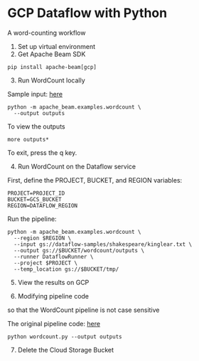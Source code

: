 # GCP Dataflow with Python

A word-counting workflow

1. Set up virtual environment
2. Get Apache Beam SDK

```pip install apache-beam[gcp]```

3. Run WordCount locally

Sample input: <a href="https://github.com/cs109/2015/blob/master/Lectures/Lecture15b/sparklect/shakes/kinglear.txt">here</a>

```
python -m apache_beam.examples.wordcount \
  --output outputs
```

To view the outputs

```more outputs*```

To exit, press the q key.

4. Run WordCount on the Dataflow service

First, define the PROJECT, BUCKET, and REGION variables:

```
PROJECT=PROJECT_ID
BUCKET=GCS_BUCKET
REGION=DATAFLOW_REGION
```
Run the pipeline:

```
python -m apache_beam.examples.wordcount \
  --region $REGION \
  --input gs://dataflow-samples/shakespeare/kinglear.txt \
  --output gs://$BUCKET/wordcount/outputs \
  --runner DataflowRunner \
  --project $PROJECT \
  --temp_location gs://$BUCKET/tmp/
```

5. View the results on GCP

6. Modifying pipeline code

so that the WordCount pipeline is not case sensitive

The original pipeline code: <a href="https://github.com/apache/beam/blob/master/sdks/python/apache_beam/examples/wordcount.py">here</a>

```
python wordcount.py --output outputs
```

7. Delete the Cloud Storage Bucket

